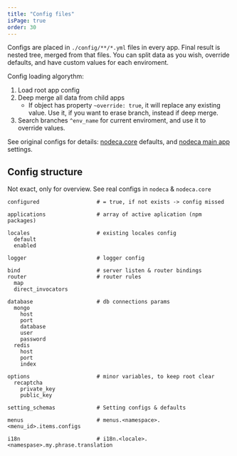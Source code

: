 ```yaml
---
title: "Config files"
isPage: true
order: 30
---
```


Configs are placed in `./config/**/*.yml` files in every app. Final result is
nested tree, merged from that files. You can split data as you wish, override
defaults, and have custom values for each enviroment.

Config loading algorythm:

1. Load root app config
2. Deep merge all data from child apps
   - If object has property `~override: true`, it will replace any existing
     value. Use it, if you want to erase branch, instead if deep merge.
3. Search branches `^env_name` for current enviroment, and use it to override
   values.

See original configs for details:
[nodeca.core](https://github.com/nodeca/nodeca.core/tree/master/config) defaults,
and [nodeca main app](https://github.com/nodeca/nodeca/tree/master/config)
settings.


Сonfig structure
----------------

Not exact, only for overview. See real configs in `nodeca` & `nodeca.core`

```
configured                  # = true, if not exists -> config missed

applications                # array of active aplication (npm packages)

locales                     # existing locales config
  default
  enabled

logger                      # logger config

bind                        # server listen & router bindings
router                      # router rules
  map
  direct_invocators

database                    # db connections params
  mongo
    host
    port
    database
    user
    password
  redis
    host
    port
    index

options                     # minor variables, to keep root clear
  recaptcha
    private_key
    public_key

setting_schemas             # Setting configs & defaults

menus                       # menus.<namespace>.<menu_id>.items.configs

i18n                        # i18n.<locale>.<namespase>.my.phrase.translation
```

